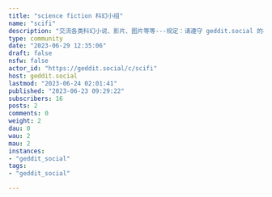 ```yaml
---
title: "science fiction 科幻小组" 
name: "scifi"
description: "交流各类科幻小说、影片、图片等等---规定：请遵守 geddit.social 的相关规定。请善用“剧透折叠”+“内容警告”功能。请尽量在回复中删除 @sci-fi ，减少对大家的打扰。It's better to use Chinese & English so everyone could take part."
type: community
date: "2023-06-29 12:35:06"
draft: false
nsfw: false
actor_id: "https://geddit.social/c/scifi"
host: geddit.social
lastmod: "2023-06-24 02:01:41"
published: "2023-06-23 09:29:22"
subscribers: 16
posts: 2
comments: 0
weight: 2
dau: 0
wau: 2
mau: 2
instances:
- "geddit_social"
tags: 
- "geddit_social"

---
```

